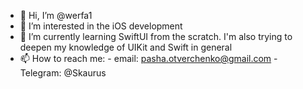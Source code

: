- 👋 Hi, I’m @werfa1
- 👀 I’m interested in the iOS development
- 🌱 I’m currently learning SwiftUI from the scratch. I'm also trying to deepen my knowledge of UIKit and Swift in general
- 📫 How to reach me: - email: pasha.otverchenko@gmail.com
                      - Telegram: @Skaurus

<!---
werfa1/werfa1 is a ✨ special ✨ repository because its `README.md` (this file) appears on your GitHub profile.
You can click the Preview link to take a look at your changes.
--->
